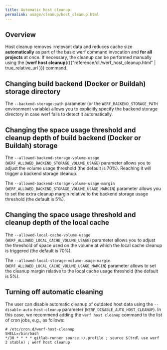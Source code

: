 ```yaml
---
title: Automatic host cleanup
permalink: usage/cleanup/host_cleanup.html
---
```


## Overview

Host cleanup removes irrelevant data and reduces cache size **automatically** as part of the basic werf command invocation and **for all projects** at once. If necessary, the cleanup can be performed manually using the [**werf host cleanup**]({{"reference/cli/werf_host_cleanup.html" | true_relative_url }}) command.

## Changing build backend (Docker or Buildah) storage directory

The `--backend-storage-path` parameter (or the `WERF_BACKEND_STORAGE_PATH` environment variable) allows you to explicitly specify the backend storage directory in case werf fails to detect it automatically.

## Changing the space usage threshold and cleanup depth of build backend (Docker or Buildah) storage

The `--allowed-backend-storage-volume-usage` (`WERF_ALLOWED_BACKEND_STORAGE_VOLUME_USAGE`) parameter allows you to adjust the volume usage threshold (the default is 70%). Reaching it will trigger a backend storage cleanup.

The `--allowed-backend-storage-volume-usage-margin` (`WERF_ALLOWED_BACKEND_STORAGE_VOLUME_USAGE_MARGIN`) parameter allows you to set the extra cleanup margin relative to the backend storage usage threshold (the default is 5%).

## Changing the space usage threshold and cleanup depth of the local cache

The `--allowed-local-cache-volume-usage` (`WERF_ALLOWED_LOCAL_CACHE_VOLUME_USAGE`) parameter allows you to adjust the threshold of space used on the volume at which the local cache cleanup is triggered (the default is 70%).

The `--allowed-local-storage-volume-usage-margin` (`WERF_ALLOWED_LOCAL_CACHE_VOLUME_USAGE_MARGIN`) parameter allows to set the cleanup margin relative to the local cache usage threshold (the default is 5%).

## Turning off automatic cleaning

The user can disable automatic cleanup of outdated host data using the `--disable-auto-host-cleanup` parameter (`WERF_DISABLE_AUTO_HOST_CLEANUP`). In this case, we recommend adding the `werf host cleanup` command to the list of cron jobs, e.g., as follows:

```shell
# /etc/cron.d/werf-host-cleanup
SHELL=/bin/bash
*/30 * * * * gitlab-runner source ~/.profile ; source $(trdl use werf 2 stable) ; werf host cleanup
```

